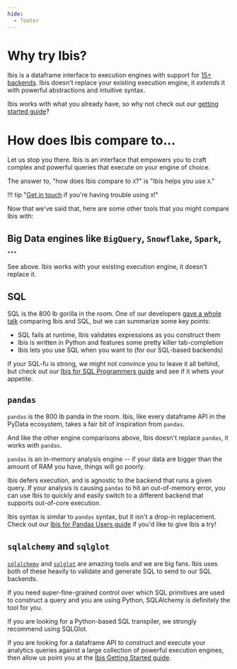 ```yaml
---
hide:
  - footer
---
```


# Why try Ibis?

Ibis is a dataframe interface to execution engines with support for [15+
backends](./backends/index.md). Ibis doesn't replace your existing execution
engine, it _extends_ it with powerful abstractions and intuitive syntax.

Ibis works with what you already have, so why not check out our [getting started
guide](./getting_started.md)?

# How does Ibis compare to...

Let us stop you there. Ibis is an interface that empowers you to craft complex
and powerful queries that execute on your engine of choice.

The answer to, "how does Ibis compare to `X`?" is "Ibis helps you use `X`."

!!! tip "[Get in touch](https://github.com/ibis-project/ibis/issues) if you're having trouble using `X`!"

Now that we've said that, here are some other tools that you might compare Ibis
with:

## Big Data engines like `BigQuery`, `Snowflake`, `Spark`, ...

See above. Ibis works with your existing execution engine, it doesn't replace it.

## SQL

SQL is the 800 lb gorilla in the room. One of our developers [gave a whole
talk](https://www.youtube.com/watch?v=XdZklxTbCEA) comparing Ibis and SQL, but
we can summarize some key points:

- SQL fails at runtime, Ibis validates expressions as you construct them
- Ibis is written in Python and features some pretty killer tab-completion
- Ibis lets you use SQL when you want to (for our SQL-based backends)

If your SQL-fu is strong, we might not convince you to leave it all behind, but
check out our [Ibis for SQL Programmers guide](./ibis-for-sql-programmers.ipynb)
and see if it whets your appetite.

## `pandas`

`pandas` is the 800 lb panda in the room. Ibis, like every dataframe API in the
PyData ecosystem, takes a fair bit of inspiration from `pandas`.

And like the other engine comparisons above, Ibis doesn't replace `pandas`, it works _with_ `pandas`.

`pandas` is an in-memory analysis engine -- if your data are bigger than the
amount of RAM you have, things will go poorly.

Ibis defers execution, and is agnostic to the backend that runs a given query.
If your analysis is causing `pandas` to hit an out-of-memory error, you can use
Ibis to quickly and easily switch to a different backend that supports
out-of-core execution.

Ibis syntax is similar to `pandas` syntax, but it isn't a drop-in replacement.
Check out our [Ibis for Pandas Users guide](./ibis-for-pandas-users.ipynb) if
you'd like to give Ibis a try!

## `sqlalchemy` and `sqlglot`

[`sqlalchemy`](https://www.sqlalchemy.org/) and
[`sqlglot`](https://sqlglot.com/sqlglot.html) are amazing tools and we are big
fans. Ibis uses both of these heavily to validate and generate SQL to send to
our SQL backends.

If you need super-fine-grained control over which SQL primitives are used to
construct a query and you are using Python, SQLAlchemy is definitely the tool
for you.

If you are looking for a Python-based SQL transpiler, we strongly recommend
using SQLGlot.

If you are looking for a dataframe API to construct and execute your analytics
queries against a large collection of powerful execution engines, then allow us
point you at the [Ibis Getting Started guide](./getting_started.md).
